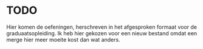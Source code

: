 # TODO
Hier komen de oefeningen, herschreven in het afgesproken formaat voor de graduaatsopleiding. Ik heb hier gekozen voor een nieuw bestand omdat een merge hier meer moeite kost dan wat anders.
